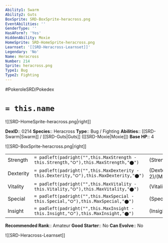 ```yaml
---
Ability1: Swarm
Ability2: Guts
BoxSprite: SRD-BoxSprite-heracross.png
EventAbilities: ''
GenderType: ''
HasAForm?: 'Yes'
HiddenAbility: Moxie
HomeSprite: SRD-HomeSprite-heracross.png
Learnset: '[[SRD-Heracross-Learnset]]'
Legendary: 'No'
Name: Heracross
Number: 214
Sprite: heracross.png
Type1: Bug
Type2: Fighting
---
```


#PokeroleSRD/Pokedex

# `= this.name`

![[SRD-HomeSprite-heracross.png|right]]

**DexID**:: 0214
**Species**:: Heracross
**Type**:: Bug / Fighting
**Abilities**:: [[SRD-Swarm|Swarm]] / [[SRD-Guts|Guts]] ([[SRD-Moxie|Moxie]])
**Base HP**:: 4

![[SRD-BoxSprite-heracross.png|right]]

|           |                                                                                        |                                          |
| --------- | -------------------------------------------------------------------------------------- | ---------------------------------------- |
| Strength  | `= padleft(padright("",this.MaxStrength - this.Strength,"⭘"),this.MaxStrength,"⬤")`    | (Strength::3)/(MaxStrength::6)   |
| Dexterity | `= padleft(padright("",this.MaxDexterity - this.Dexterity,"⭘"),this.MaxDexterity,"⬤")` | (Dexterity:: 2)/(MaxDexterity::5) |
| Vitality  | `= padleft(padright("",this.MaxVitality - this.Vitality,"⭘"),this.MaxVitality,"⬤")`    | (Vitality::2)/(MaxVitality::5)   |
| Special   | `= padleft(padright("",this.MaxSpecial - this.Special,"⭘"),this.MaxSpecial,"⬤")`       | (Special::1)/(MaxSpecial::3)     |
| Insight   | `= padleft(padright("",this.MaxInsight - this.Insight,"⭘"),this.MaxInsight,"⬤")`       | (Insight::3)/(MaxInsight::6)     |

**Recommended Rank**:: Amateur
**Good Starter**:: No
**Can Evolve**:: No

![[SRD-Heracross-Learnset]]